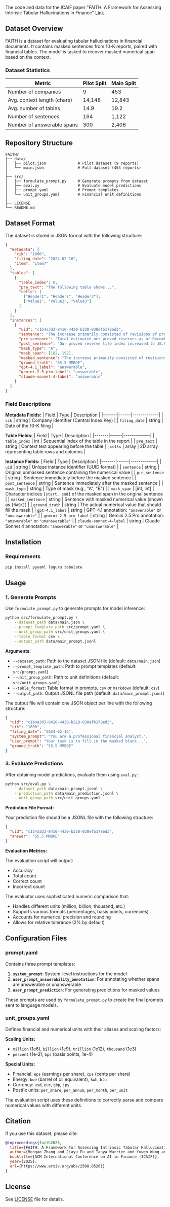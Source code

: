 The code and data for the ICAIF paper "FAITH: A Framework for Assessing Intrinsic Tabular Hallucinations in Finance" [Link](https://www.arxiv.org/abs/2508.05201)

## Dataset Overview

FAITH is a dataset for evaluating tabular hallucinations in financial documents. It contains masked sentences from 10-K reports, paired with financial tables. The model is tasked to recover masked numerical span based on the context.

### Dataset Statistics

| Metric | Pilot Split | Main Split |
|--------|-------------|------------|
| Number of companies | 9 | 453 |
| Avg. context length (chars) | 14,148 | 12,843 |
| Avg. number of tables | 14.9 | 19.2 |
| Number of sentences | 164 | 1,122 |
| Number of answerable spans | 300 | 2,406 |

## Repository Structure

```
FAITH/
├── data/
│   ├── pilot.json              # Pilot dataset (9 reports)
│   └── main.json               # Full dataset (453 reports)
│
├── src/
│   ├── formulate_prompt.py     # Generate prompts from dataset
│   ├── eval.py                 # Evaluate model predictions
│   ├── prompt.yaml             # Prompt templates
│   └── unit_groups.yaml        # Financial unit definitions
│
├── LICENSE
└── README.md
```

## Dataset Format

The dataset is stored in JSON format with the following structure:

```json
{
  "metadata": {
    "cik": "1800",
    "filing_date": "2024-02-16",
    "item": "item7"
  },
  "tables": [
    {
      "table_index": 0,
      "pre_text": "The following table shows...",
      "cells": [
        ["Header1", "Header2", "Header3"],
        ["Value1", "Value2", "Value3"]
      ]
    }
  ],
  "instances": [
    {
      "uid": "c1b4a3d3-8410-4430-b328-038efb178ed3",
      "sentence": "The increase primarily consisted of revisions of previous estimates of 113.9 MMBOE...",
      "pre_sentence": "Total estimated net proved reserves as of December 31, 2023...",
      "post_sentence": "Our proved reserve life index increased to 10.9 years...",
      "mask_type": "A",
      "mask_span": [182, 192],
      "masked_sentence": "The increase primarily consisted of revisions of previous estimates of 113.9 MMBOE related to infill reserves in both our South Texas and Midland Basin programs, partially offset by [MASK] of production during 2023.",
      "ground_truth": "55.5 MMBOE",
      "gpt-4.1_label": "answerable",
      "gemini-2.5-pro-label": "answerable",
      "claude-sonnet-4-label": "answerable"
    }
  ]
}
```

### Field Descriptions

**Metadata Fields:**
| Field | Type | Description |
|-------|------|-------------|
| `cik` | string | Company identifier (Central Index Key) |
| `filing_date` | string | Date of the 10-K filing |

**Table Fields:**
| Field | Type | Description |
|-------|------|-------------|
| `table_index` | int | Sequential index of the table in the report |
| `pre_text` | string | Context text appearing before the table |
| `cells` | array | 2D array representing table rows and columns |

**Instance Fields:**
| Field | Type | Description |
|-------|------|-------------|
| `uid` | string | Unique instance identifier (UUID format) |
| `sentence` | string | Original unmasked sentence containing the numerical value |
| `pre_sentence` | string | Sentence immediately before the masked sentence |
| `post_sentence` | string | Sentence immediately after the masked sentence |
| `mask_type` | string | Type of mask (e.g., "A", "B") |
| `mask_span` | [int, int] | Character indices `[start, end]` of the masked span in the original sentence |
| `masked_sentence` | string | Sentence with masked numerical value (shown as `[MASK]`) |
| `ground_truth` | string | The actual numerical value that should fill the mask |
| `gpt-4.1_label` | string | GPT-4.1 annotation: `"answerable"` or `"unanswerable"` |
| `gemini-2.5-pro-label` | string | Gemini 2.5 Pro annotation: `"answerable"` or `"unanswerable"` |
| `claude-sonnet-4-label` | string | Claude Sonnet 4 annotation: `"answerable"` or `"unanswerable"` |

## Installation

### Requirements

```bash
pip install pyyaml loguru tabulate
```


## Usage

### 1. Generate Prompts

Use `formulate_prompt.py` to generate prompts for model inference:

```bash
python src/formulate_prompt.py \
    --dataset_path data/main.json \
    --prompt_template_path src/prompt.yaml \
    --unit_group_path src/unit_groups.yaml \
    --table_format csv \
    --output_path data/main_prompt.jsonl
```

**Arguments:**
- `--dataset_path`: Path to the dataset JSON file (default: `data/main.json`)
- `--prompt_template_path`: Path to prompt templates (default: `src/prompt.yaml`)
- `--unit_group_path`: Path to unit definitions (default: `src/unit_groups.yaml`)
- `--table_format`: Table format in prompts, `csv` or `markdown` (default: `csv`)
- `--output_path`: Output JSONL file path (default: `data/main_prompt.jsonl`)

The output file will contain one JSON object per line with the following structure:

```json
{
  "uid": "c1b4a3d3-8410-4430-b328-038efb178ed3",
  "cik": "1800",
  "filing_date": "2024-02-16",
  "system_prompt": "You are a professional financial analyst.",
  "user_prompt": "Your task is to fill in the masked blank...",
  "ground_truth": "55.5 MMBOE"
}
```

### 3. Evaluate Predictions


After obtaining model predictions, evaluate them using `eval.py`:

```bash
python src/eval.py \
    --dataset_path data/main_prompt.jsonl \
    --prediction_path data/main_prediction.jsonl \
    --unit_group_path src/unit_groups.yaml
```


**Prediction File Format:**

Your prediction file should be a JSONL file with the following structure:

```json
{
  "uid": "c1b4a3d3-8410-4430-b328-038efb178ed3",
  "answer": "55.5 MMBOE"
}
```

**Evaluation Metrics:**

The evaluation script will output:
- Accuracy
- Total count
- Correct count
- Incorrect count

The evaluator uses sophisticated numeric comparison that:
- Handles different units (million, billion, thousand, etc.)
- Supports various formats (percentages, basis points, currencies)
- Accounts for numerical precision and rounding
- Allows for relative tolerance (2% by default)

## Configuration Files

### prompt.yaml

Contains three prompt templates:

1. **`system_prompt`**: System-level instructions for the model
2. **`user_prompt_answerability_annotation`**: For annotating whether spans are answerable or unanswerable
3. **`user_prompt_prediction`**: For generating predictions for masked values

These prompts are used by `formulate_prompt.py` to create the final prompts sent to language models.

### unit_groups.yaml

Defines financial and numerical units with their aliases and scaling factors:

**Scaling Units:**
- `million` (1e6), `billion` (1e9), `trillion` (1e12), `thousand` (1e3)
- `percent` (1e-2), `bps` (basis points, 1e-4)

**Special Units:**
- Financial: `eps` (earnings per share), `cps` (cents per share)
- Energy: `boe` (barrel of oil equivalent), `kwh`, `btu`
- Currency: `usd`, `eur`, `gbp`, `jpy`
- Postfix units: `per_share`, `per_annum`, `per_month`, `per_unit`

The evaluation script uses these definitions to correctly parse and compare numerical values with different units.

## Citation

If you use this dataset, please cite:

```bibtex
@inproceedings{faith2025,
  title={FAITH: A Framework for Assessing Intrinsic Tabular Hallucinations in Finance},
  author={Mengao Zhang and Jiayu Fu and Tanya Warrier and Yuwen Wang and Tianhui Tan and Ke-wei Huang},
  booktitle={ACM International Conference on AI in Finance (ICAIF)},
  year={2025},
  url={https://www.arxiv.org/abs/2508.05201}
}
```

## License

See [LICENSE](LICENSE) file for details.
